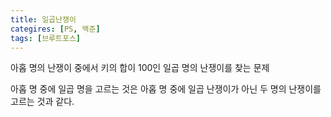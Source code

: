 ```yaml
---
title: 일곱난쟁이
categires: [PS, 백준]
tags: [브루트포스]
---
```


아홉 명의 난쟁이 중에서 키의 합이 100인 일곱 명의 난쟁이를 찾는 문제

아홉 명 중에 일곱 명을 고르는 것은 아홉 명 중에 일곱 난쟁이가 아닌 두 명의 난쟁이를 고르는 것과 같다.